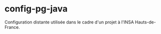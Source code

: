 # config-pg-java
Configuration distante utilisée dans le cadre d'un projet à l'INSA Hauts-de-France.
